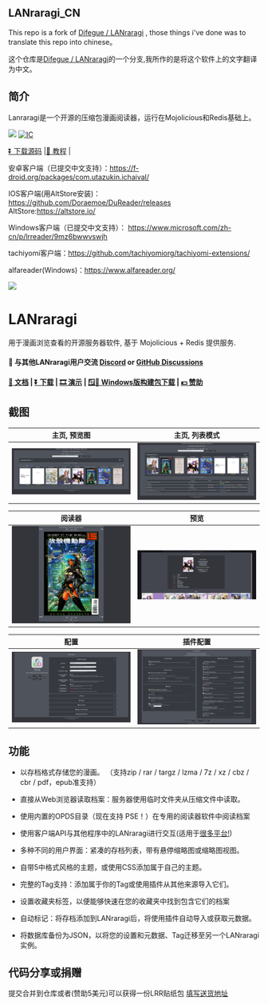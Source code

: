 ## LANraragi_CN

This repo is a fork of [Difegue / LANraragi](https://github.com/Difegue/LANraragi) , those things i've done was to translate this repo into chinese。

这个仓库是[Difegue / LANraragi](https://github.com/Difegue/LANraragi)的一个分支,我所作的是将这个软件上的文字翻译为中文。

## 简介


Lanraragi是一个开源的压缩包漫画阅读器，运行在Mojolicious和Redis基础上。

[<img src="https://img.shields.io/docker/pulls/dezhao/lanraragi_cn.svg">](https://hub.docker.com/r/dezhao/lanraragi_cn/)
[![IC](https://github.com/uparrows/LANraragi_cn/actions/workflows/docker-image.yml/badge.svg?branch=main)](https://github.com/uparrows/LANraragi_cn/actions/workflows/docker-image.yml)

[⏬ 下载源码](https://github.com/uparrows/LANraragi_cn/releases/latest) |[📄 教程](http://yuanfangblog.xyz/technology/251.html) |

安卓客户端（已提交中文支持）：https://f-droid.org/packages/com.utazukin.ichaival/

IOS客户端(用AltStore安装)： https://github.com/Doraemoe/DuReader/releases
AltStore:https://altstore.io/

Windows客户端（已提交中文支持）： https://www.microsoft.com/zh-cn/p/lrreader/9mz6bwwvswjh

tachiyomi客户端：https://github.com/tachiyomiorg/tachiyomi-extensions/

alfareader(Windows)：https://www.alfareader.org/

<img src="public/favicon.ico" width="128">  

LANraragi
===========

用于漫画浏览查看的开源服务器软件, 基于 Mojolicious + Redis 提供服务.

#### 💬 与其他LANraragi用户交流 [Discord](https://discord.gg/aRQxtbg) or [GitHub Discussions](https://github.com/Difegue/LANraragi/discussions)  

####  [📄 文档](https://sugoi.gitbook.io/lanraragi/v/dev) | [⏬ 下载](https://github.com/Difegue/LANraragi/releases/latest) | [🎞 演示](https://lrr.tvc-16.science) | [🪟🌃 Windows版构建包下载](https://nightly.link/Difegue/LANraragi/workflows/push-continous-delivery/dev) | [💵 赞助](https://ko-fi.com/T6T2UP5N)  



## 截图  
 
|主页, 预览图 | 主页, 列表模式 |
|---|---|
| [![archive_thumb](./tools/_screenshots/archive_thumb.png)](https://raw.githubusercontent.com/Difegue/LANraragi/dev/tools/_screenshots/archive_thumb.png) | [![archive_list](./tools/_screenshots/archive_list.png)](https://raw.githubusercontent.com/Difegue/LANraragi/dev/tools/_screenshots/archive_list.png) |

|阅读器 | 预览 |
|---|---|
| [![reader](./tools/_screenshots/reader.jpg)](https://raw.githubusercontent.com/Difegue/LANraragi/dev/tools/_screenshots/reader.jpg) | [![reader_overlay](./tools/_screenshots/reader_overlay.jpg)](https://raw.githubusercontent.com/Difegue/LANraragi/dev/tools/_screenshots/reader_overlay.jpg) |


|配置 | 插件配置 |
|---|---|
| [![cfg](./tools/_screenshots/cfg.png)](https://raw.githubusercontent.com/Difegue/LANraragi/dev/tools/_screenshots/cfg.png) | [![cfg_plugin](./tools/_screenshots/cfg_plugin.png)](https://raw.githubusercontent.com/Difegue/LANraragi/dev/tools/_screenshots/cfg_plugin.png) |


## 功能

* 以存档格式存储您的漫画。 （支持zip / rar / targz / lzma / 7z / xz / cbz / cbr / pdf，epub准支持）

* 直接从Web浏览器读取档案：服务器使用临时文件夹从压缩文件中读取。

* 使用内置的OPDS目录（现在支持 PSE！）在专用的阅读器软件中阅读档案

* 使用客户端API与其他程序中的LANraragi进行交互(适用于[很多平台!](https://sugoi.gitbook.io/lanraragi/v/dev/advanced-usage/external-readers))

* 多种不同的用户界面：紧凑的存档列表，带有悬停缩略图或缩略图视图。

* 自带5中格式风格的主题，或使用CSS添加属于自己的主题。

* 完整的Tag支持：添加属于你的Tag或使用插件从其他来源导入它们。

* 设置收藏夹标签，以便能够快速在您的收藏夹中找到包含它们的档案

* 自动标记：将存档添加到LANraragi后，将使用插件自动导入或获取元数据。

* 将数据库备份为JSON，以将您的设置和元数据、Tag迁移至另一个LANraragi实例。

## 代码分享或捐赠

提交合并到仓库或者(赞助5美元)可以获得一份LRR贴纸包 [填写送货地址](https://forms.office.com/Pages/ResponsePage.aspx?id=DQSIkWdsW0yxEjajBLZtrQAAAAAAAAAAAAN__osxt25URTdTUTVBVFRCTjlYWFJLMlEzRTJPUEhEVy4u) 